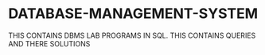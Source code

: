 # DATABASE-MANAGEMENT-SYSTEM
THIS CONTAINS DBMS LAB PROGRAMS IN SQL.
THIS CONTAINS QUERIES AND THERE SOLUTIONS

